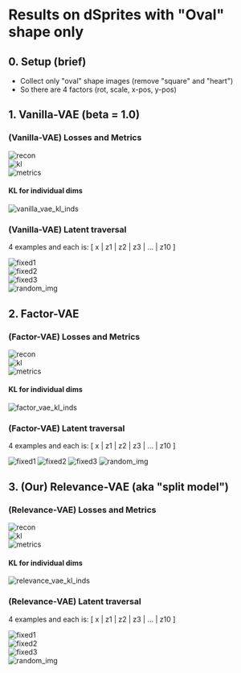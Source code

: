 # Results on dSprites with "Oval" shape only

## 0. Setup (brief)
- Collect only "oval" shape images (remove "square" and "heart")
- So there are 4 factors (rot, scale, x-pos, y-pos)


## 1. Vanilla-VAE (beta = 1.0)

### (Vanilla-VAE) Losses and Metrics

![recon](https://user-images.githubusercontent.com/44901665/49293764-111df500-f47f-11e8-9c60-1b96d3433057.png)<br />
![kl](https://user-images.githubusercontent.com/44901665/49293768-1418e580-f47f-11e8-940f-9828ef088f8a.png)<br />
![metrics](https://user-images.githubusercontent.com/44901665/49293771-15e2a900-f47f-11e8-8c66-3ab1b54a2fd4.png)<br />

#### KL for individual dims
![vanilla_vae_kl_inds](https://user-images.githubusercontent.com/44901665/49304200-9f06d980-f499-11e8-8ddc-6dae67a4bc65.png)

### (Vanilla-VAE) Latent traversal

  4 examples and each is:
  [ x | z1 | z2 | z3 | ... | z10 ]

![fixed1](https://user-images.githubusercontent.com/44901665/49293799-2004a780-f47f-11e8-85ac-459ddb62941a.gif)<br />
![fixed2](https://user-images.githubusercontent.com/44901665/49293817-2d219680-f47f-11e8-89ab-b32593ae4857.gif)<br />
![fixed3](https://user-images.githubusercontent.com/44901665/49293821-301c8700-f47f-11e8-8b3a-7c01c93510fa.gif)<br />
![random_img](https://user-images.githubusercontent.com/44901665/49293823-327ee100-f47f-11e8-9665-bc4babbf4be3.gif)<br />



## 2. Factor-VAE 

### (Factor-VAE) Losses and Metrics

![recon](https://user-images.githubusercontent.com/44901665/49294464-08c6b980-f481-11e8-8f80-1a11268ea13c.png)<br />
![kl](https://user-images.githubusercontent.com/44901665/49294468-09f7e680-f481-11e8-8cc8-c15de7bcccee.png)<br />
![metrics](https://user-images.githubusercontent.com/44901665/49294470-0b291380-f481-11e8-9a1a-c96ac8979b85.png)<br />

#### KL for individual dims
![factor_vae_kl_inds](https://user-images.githubusercontent.com/44901665/49304139-767edf80-f499-11e8-9e21-7cf87a459837.png)

### (Factor-VAE) Latent traversal

  4 examples and each is:
  [ x | z1 | z2 | z3 | ... | z10 ]
  
![fixed1](https://user-images.githubusercontent.com/44901665/49294480-10865e00-f481-11e8-9c59-5ea2c075ae77.gif)
![fixed2](https://user-images.githubusercontent.com/44901665/49294484-12e8b800-f481-11e8-94b6-436704389c52.gif)
![fixed3](https://user-images.githubusercontent.com/44901665/49294490-154b1200-f481-11e8-842b-17ebffd011e2.gif)
![random_img](https://user-images.githubusercontent.com/44901665/49294497-17ad6c00-f481-11e8-9f61-bcab054b6c62.gif)




## 3. (Our) Relevance-VAE (aka "split model")

### (Relevance-VAE) Losses and Metrics

![recon](https://user-images.githubusercontent.com/44901665/49294133-16c80a80-f480-11e8-89c3-0cb387010d0c.png)<br />
![kl](https://user-images.githubusercontent.com/44901665/49294137-1760a100-f480-11e8-83e6-5dd8bf9af33e.png)<br />
![metrics](https://user-images.githubusercontent.com/44901665/49294138-192a6480-f480-11e8-8602-f33ccf5aa476.png)<br />

#### KL for individual dims
![relevance_vae_kl_inds](https://user-images.githubusercontent.com/44901665/49304005-34559e00-f499-11e8-9bc0-1fe3332f940f.png)

### (Relevance-VAE) Latent traversal

  4 examples and each is:
  [ x | z1 | z2 | z3 | ... | z10 ]

![fixed1](https://user-images.githubusercontent.com/44901665/49294150-25162680-f480-11e8-99ad-b4b1be79b005.gif)<br />
![fixed2](https://user-images.githubusercontent.com/44901665/49294153-27788080-f480-11e8-9bc9-2a072e88a772.gif)<br />
![fixed3](https://user-images.githubusercontent.com/44901665/49294163-29dada80-f480-11e8-845f-796abc588f32.gif)<br />
![random_img](https://user-images.githubusercontent.com/44901665/49294165-2ba49e00-f480-11e8-8c1c-6583e7033e32.gif)<br />

